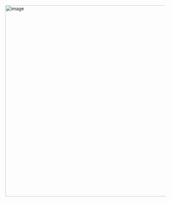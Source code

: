 
<img src="https://miro.medium.com/v2/resize:fit:640/format:webp/1*cXHWOq2dZ0Ae0kJ9ioYmzw.png" alt="image" width='600'>
